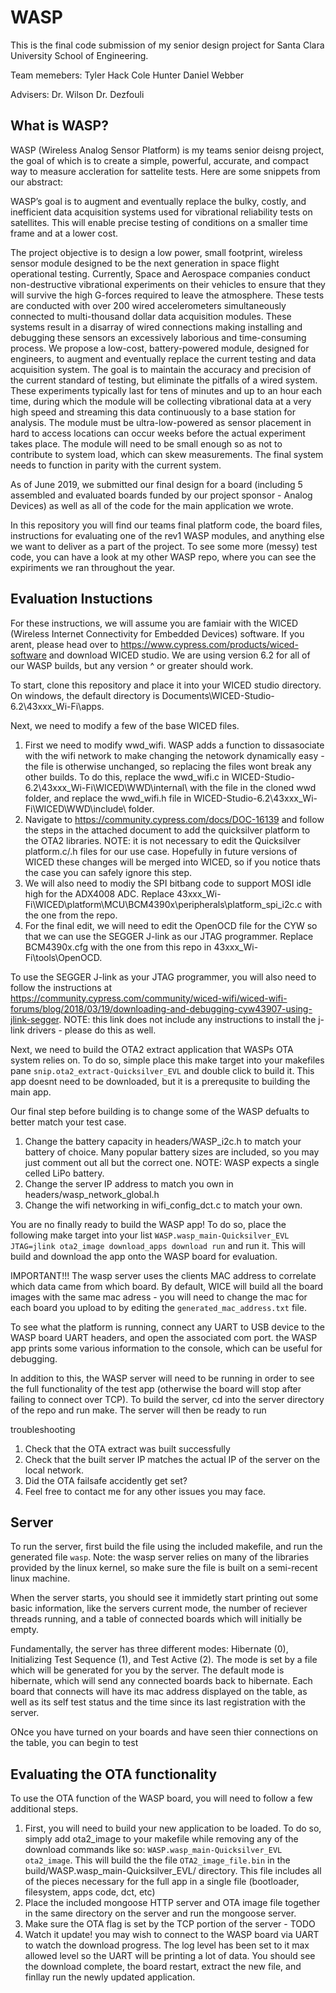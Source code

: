 # WASP

This is the final code submission of my senior design project for Santa Clara University School of Engineering. 

Team memebers:
Tyler Hack
Cole Hunter
Daniel Webber

Advisers:
Dr. Wilson
Dr. Dezfouli

## What is WASP?

WASP (Wireless Analog Sensor Platform) is my teams senior deisng project, the goal of which is to create a simple, powerful, accurate, and compact way to measure accleration for sattelite tests. Here are some snippets from our abstract:

WASP’s goal is to augment and eventually replace the bulky, costly, and inefficient data acquisition systems used for vibrational reliability tests on satellites. This will enable precise testing of conditions on a smaller time frame and at a lower cost.

The project objective is to design a low power, small footprint, wireless sensor module designed to be the next generation in space flight operational testing. Currently, Space and Aerospace companies conduct non-destructive vibrational experiments on their vehicles to ensure that they will survive the high G-forces required to leave the atmosphere. These tests are conducted with over 200 wired accelerometers simultaneously connected to multi-thousand dollar data acquisition modules. These systems result in a disarray of wired connections making installing and debugging these sensors an excessively laborious and time-consuming process. We propose a low-cost, battery-powered module, designed for engineers, to augment and eventually replace the current testing and data acquisition system. The goal is to maintain the accuracy and precision of the current standard of testing, but eliminate the pitfalls of a wired system. These experiments typically last for tens of minutes and up to an hour each time, during which the module will be collecting vibrational data at a very high speed and streaming this data continuously to a base station for analysis. The module must be ultra-low-powered as sensor placement in hard to access locations can occur weeks before the actual experiment takes place. The module will need to be small enough so as not to contribute to system load, which can skew measurements. The final system needs to function in parity with the current system.

As of June 2019, we submitted our final design for a board (including 5 assembled and evaluated boards funded by our project sponsor - Analog Devices) as well as all of the code for the main application we wrote.

In this repository you will find our teams final platform code, the board files, instructions for evaluating one of the rev1 WASP modules, and anything else we want to deliver as a part of the project. To see some more (messy) test code, you can have a look at my other WASP repo, where you can see the expiriments we ran throughout the year.  

## Evaluation Instuctions

For these instructions, we will assume you are famiair with the WICED (Wireless Internet Connectivity for Embedded Devices) software. If you arent, please head over to https://www.cypress.com/products/wiced-software and download WICED studio. We are using version 6.2 for all of our WASP builds, but any version ^ or greater should work.

To start, clone this repository and place it into your WICED studio directory. On windows, the default directory is Documents\WICED-Studio-6.2\43xxx_Wi-Fi\apps. 

Next, we need to modify a few of the base WICED files.
1. First we need to modify wwd_wifi. WASP adds a function to dissasociate with the wifi network to make changing the netowork dynamically easy - the file is otherwise unchanged, so replacing the files wont break any other builds. To do this, replace the wwd_wifi.c in WICED-Studio-6.2\43xxx_Wi-Fi\WICED\WWD\internal\ with the file in the cloned wwd folder, and replace the wwd_wifi.h file in WICED-Studio-6.2\43xxx_Wi-Fi\WICED\WWD\include\ folder.
2. Navigate to https://community.cypress.com/docs/DOC-16139 and follow the steps in the attached document to add the quicksilver platform to the OTA2 libraries. NOTE: it is not necessary to edit the Quicksilver platform.c/.h files for our use case. Hopefully in future versions of WICED these changes will be merged into WICED, so if you notice thats the case you can safely ignore this step. 
3. We will also need to modiy the SPI bitbang code to support MOSI idle high for the ADX4008 ADC. Replace 43xxx_Wi-Fi\WICED\platform\MCU\BCM4390x\peripherals\platform_spi_i2c.c with the one from the repo. 
4. For the final edit, we will need to edit the OpenOCD file for the CYW so that we can use the SEGGER J-link as our JTAG programmer. Replace BCM4390x.cfg with the one from this repo in 43xxx_Wi-Fi\tools\OpenOCD. 

To use the SEGGER J-link as your JTAG programmer, you will also need to follow the instructions at https://community.cypress.com/community/wiced-wifi/wiced-wifi-forums/blog/2018/03/19/downloading-and-debugging-cyw43907-using-jlink-segger. NOTE: this link does not include any instructions to install the j-link drivers - please do this as well.

Next, we need to build the OTA2 extract application that WASPs OTA system relies on. To do so, simple place this make target into your makefiles pane `snip.ota2_extract-Quicksilver_EVL` and double click to build it. This app doesnt need to be downloaded, but it is a prerequsite to building the main app.

Our final step before building is to change some of the WASP defualts to better match your test case.
1. Change the battery capacity in headers/WASP_i2c.h to match your battery of choice. Many popular battery sizes are included, so you may just comment out all but the correct one. NOTE: WASP expects a single celled LiPo battery.
2. Change the server IP address to match you own in headers/wasp_network_global.h
3. Change the wifi networking in wifi_config_dct.c to match your own.

You are no finally ready to build the WASP app! To do so, place the following make target into your list `WASP.wasp_main-Quicksilver_EVL JTAG=jlink ota2_image download_apps download run` and run it. This will build and download the app onto the WASP board for evaluation.

IMPORTANT!!! The wasp server uses the clients MAC address to correlate which data came from which board. By default, WICE will build all the board images with the same mac adress - you will need to change the mac for each board you upload to by editing the `generated_mac_address.txt` file.

To see what the platform is running, connect any UART to USB device to the WASP board UART headers, and open the associated com port. the WASP app prints some various information to the console, which can be useful for debugging.

In addition to this, the WASP server will need to be running in order to see the full functionality of the test app (otherwise the board will stop after failing to connect over TCP). To build the server, cd into the server directory of the repo and run make. The server will then be ready to run 

troubleshooting
1. Check that the OTA extract was built successfully
2. Check that the built server IP matches the actual IP of the server on the local network. 
3. Did the OTA failsafe accidently get set?
3. Feel free to contact me for any other issues you may face. 

## Server

To run the server, first build the file using the included makefile, and run the generated file `wasp`. Note: the wasp server relies on many of the libraries provided by the linux kernel, so make sure the file is built on a semi-recent linux machine.

When the server starts, you should see it immidetly start printing out some basic information, like the servers current mode, the number of reciever threads running, and a table of connected boards which will initially be empty. 

Fundamentally, the server has three different modes: Hibernate (0), Initializing Test Sequence (1), and Test Active (2). The mode is set by a file which will be generated for you by the server. The default mode is hibernate, which will send any connected boards back to hibernate. Each board that connects will have its mac address displayed on the table, as well as its self test status and the time since its last registration with the server.

ONce you have turned on your boards and have seen thier connections on the table, you can begin to test 


## Evaluating the OTA functionality

To use the OTA function of the WASP board, you will need to follow a few additional steps.

1. First, you will need to build your new application to be loaded. To do so, simply add ota2_image to your makefile while removing any of the download commands like so: `WASP.wasp_main-Quicksilver_EVL ota2_image`. This will build the the file `OTA2_image_file.bin` in the build/WASP.wasp_main-Quicksilver_EVL/ directory. This file includes all of the pieces necessary for the full app in a single file (bootloader, filesystem, apps code, dct, etc)
2. Place the included mongoose HTTP server and OTA image file together in the same directory on the server and run the mongoose server.
3. Make sure the OTA flag is set by the TCP portion of the server - TODO
4. Watch it update! you may wish to connect to the WASP board via UART to watch the download progress. The log level has been set to it max allowed level so the UART will be printing a lot of data. You should see the download complete, the board restart, extract the new file, and finllay run the newly updated application.

